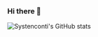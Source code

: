 ### Hi there 👋

![Systenconti's GitHub stats](https://github-readme-stats-systencontis-projects.vercel.app/api?username=systenconti&show_icons=true&theme=radical&hide=stars&show=prs_merged,prs_merged_percentage)

<!--
**systenconti/systenconti** is a ✨ _special_ ✨ repository because its `README.md` (this file) appears on your GitHub profile.

Here are some ideas to get you started:

- 🔭 I’m currently working on ...
- 🌱 I’m currently learning ...
- 👯 I’m looking to collaborate on ...
- 🤔 I’m looking for help with ...
- 💬 Ask me about ...
- 📫 How to reach me: ...
- 😄 Pronouns: ...
- ⚡ Fun fact: ...
-->
